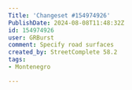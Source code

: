 ```yaml
---
Title: 'Changeset #154974926'
PublishDate: 2024-08-08T11:48:32Z
id: 154974926
user: GRBurst
comment: Specify road surfaces
created_by: StreetComplete 58.2
tags:
- Montenegro

---
```


